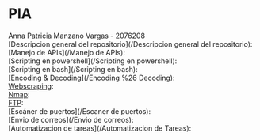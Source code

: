 # PIA
Anna Patricia Manzano Vargas - 2076208 <br/>
[Descripcion general del repositorio](/Descripcion general del repositorio):  <br/>
[Manejo de APIs](/Manejo de APIs):  <br/>
[Scripting en powershell](/Scripting en powershell):   <br/>
[Scripting en bash](/Scripting en bash):  <br/>
[Encoding & Decoding](/Encoding %26 Decoding):  <br/>
[Webscraping](/Webscraping):  <br/>
[Nmap](/Nmap):  <br/>
[FTP](/FTP):  <br/>
[Escáner de puertos](/Escaner de puertos):  <br/>
[Envio de correos](/Envio de correos):  <br/>
[Automatizacion de tareas](/Automatizacion de Tareas):  <br/>
